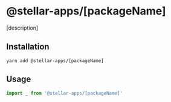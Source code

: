 # @stellar-apps/[packageName]
[description]

## Installation
`yarn add @stellar-apps/[packageName]`

## Usage
```js
import _ from '@stellar-apps/[packageName]'
```